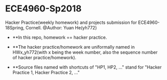 # ECE4960-Sp2018
 Hacker Practice(weekly homework) and projects submission for ECE4960-18Spring, Cornell. 
 @Author: Yuan He(yh772)

- **In this repo, homework == hacker practice. 
- **The hacker practice/homework are uniformally named in HWx_yh772(with x being the week number, also the sequence number of hacker practice/homework).

- **Source files named with shortcuts of "HP1, HP2, ..." stand for "Hacker Practice 1, Hacker Practice 2, ..."




